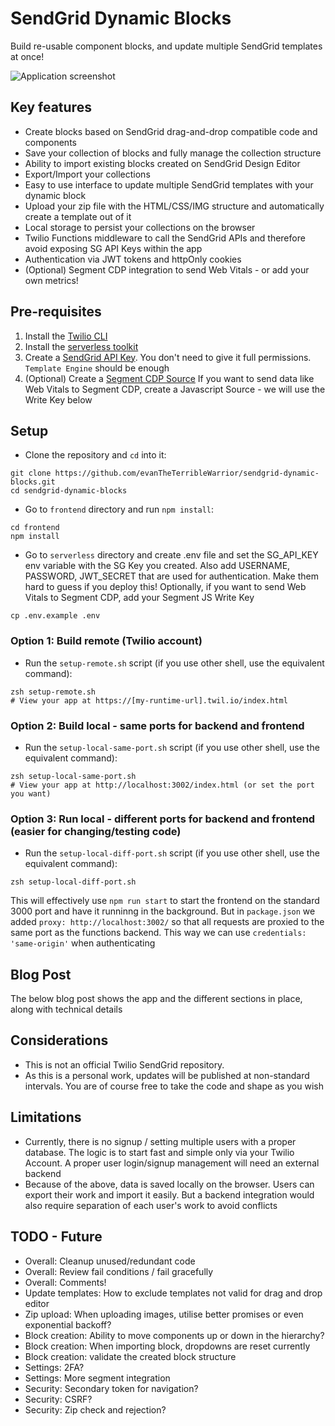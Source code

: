 # SendGrid Dynamic Blocks

Build re-usable component blocks, and update multiple SendGrid templates at once!

![Application screenshot](https://github.com/evanTheTerribleWarrior/sendgrid-dynamic-blocks/assets/54394422/efec0910-a5b3-4ab1-ac0e-4d1a1f5e1775)

## Key features
 * Create blocks based on SendGrid drag-and-drop compatible code and components
 * Save your collection of blocks and fully manage the collection structure
 * Ability to import existing blocks created on SendGrid Design Editor
 * Export/Import your collections
 * Easy to use interface to update multiple SendGrid templates with your dynamic block
 * Upload your zip file with the HTML/CSS/IMG structure and automatically create a template out of it
 * Local storage to persist your collections on the browser
 * Twilio Functions middleware to call the SendGrid APIs and therefore avoid exposing SG API Keys within the app
 * Authentication via JWT tokens and httpOnly cookies
 * (Optional) Segment CDP integration to send Web Vitals - or add your own metrics!


## Pre-requisites
1. Install the [Twilio CLI](https://www.twilio.com/docs/twilio-cli/quickstart#install-twilio-cli)
2. Install the [serverless toolkit](https://www.twilio.com/docs/labs/serverless-toolkit/getting-started)
3. Create a [SendGrid API Key](https://docs.sendgrid.com/ui/account-and-settings/api-keys). You don't need to give it full permissions. `Template Engine` should be enough
4. (Optional) Create a [Segment CDP Source](https://segment.com/docs/connections/sources/catalog/libraries/website/javascript/quickstart) If you want to send data like Web Vitals to Segment CDP, create a Javascript Source - we will use the Write Key below

## Setup
- Clone the repository and `cd` into it:
```shell
git clone https://github.com/evanTheTerribleWarrior/sendgrid-dynamic-blocks.git
cd sendgrid-dynamic-blocks
```

- Go to `frontend` directory and run `npm install`:
```shell
cd frontend
npm install
```

- Go to `serverless` directory and create .env file and set the SG_API_KEY env variable with the SG Key you created. Also add USERNAME, PASSWORD, JWT_SECRET that are used for authentication. Make them hard to guess if you deploy this!
Optionally, if you want to send Web Vitals to Segment CDP, add your Segment JS Write Key
```shell
cp .env.example .env
```

### Option 1: Build remote (Twilio account)
- Run the `setup-remote.sh` script (if you use other shell, use the equivalent command):
```shell
zsh setup-remote.sh
# View your app at https://[my-runtime-url].twil.io/index.html
```

### Option 2: Build local - same ports for backend and frontend
- Run the `setup-local-same-port.sh` script (if you use other shell, use the equivalent command):
```shell
zsh setup-local-same-port.sh
# View your app at http://localhost:3002/index.html (or set the port you want)
```

### Option 3: Run local - different ports for backend and frontend (easier for changing/testing code)
- Run the `setup-local-diff-port.sh` script (if you use other shell, use the equivalent command):
```shell
zsh setup-local-diff-port.sh
```
This will effectively use `npm run start` to start the frontend on the standard 3000 port and have it runninng in the background.
But in `package.json` we added `proxy: http://localhost:3002/` so that all requests are proxied to the same
port as the functions backend. This way we can use `credentials: 'same-origin'` when authenticating

## Blog Post
The below blog post shows the app and the different sections in place, along with technical details


## Considerations
- This is not an official Twilio SendGrid repository.
- As this is a personal work, updates will be published at non-standard intervals. You are of course free to take the code and shape as you wish

## Limitations
- Currently, there is no signup / setting multiple users with a proper database. The logic is to start fast and simple only via your Twilio Account. A proper user login/signup management will need an external backend
- Because of the above, data is saved locally on the browser. Users can export their work and import it easily. But a backend integration would also require separation of each user's work to avoid conflicts

## TODO - Future
- Overall: Cleanup unused/redundant code 
- Overall: Review fail conditions / fail gracefully
- Overall: Comments!
- Update templates: How to exclude templates not valid for drag and drop editor
- Zip upload: When uploading images, utilise better promises or even exponential backoff?
- Block creation: Ability to move components up or down in the hierarchy?
- Block creation: When importing block, dropdowns are reset currently
- Block creation: validate the created block structure
- Settings: 2FA?
- Settings: More segment integration
- Security: Secondary token for navigation?
- Security: CSRF?
- Security: Zip check and rejection?

